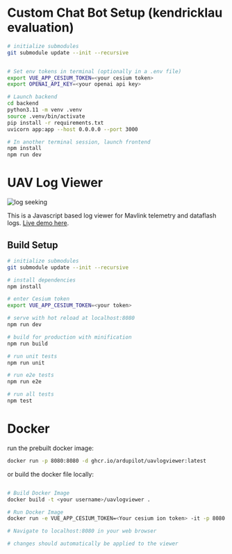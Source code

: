 # Custom Chat Bot Setup (kendricklau evaluation)
``` bash
# initialize submodules
git submodule update --init --recursive


# Set env tokens in terminal (optionally in a .env file)
export VUE_APP_CESIUM_TOKEN=<your cesium token>
export OPENAI_API_KEY=<your openai api key>

# Launch backend
cd backend
python3.11 -m venv .venv
source .venv/bin/activate
pip install -r requirements.txt
uvicorn app:app --host 0.0.0.0 --port 3000

# In another terminal session, launch frontend
npm install
npm run dev
```

# UAV Log Viewer

![log seeking](preview.gif "Logo Title Text 1")

 This is a Javascript based log viewer for Mavlink telemetry and dataflash logs.
 [Live demo here](http://plot.ardupilot.org).

## Build Setup

``` bash
# initialize submodules
git submodule update --init --recursive

# install dependencies
npm install

# enter Cesium token
export VUE_APP_CESIUM_TOKEN=<your token>

# serve with hot reload at localhost:8080
npm run dev

# build for production with minification
npm run build

# run unit tests
npm run unit

# run e2e tests
npm run e2e

# run all tests
npm test
```

# Docker

run the prebuilt docker image:

``` bash
docker run -p 8080:8080 -d ghcr.io/ardupilot/uavlogviewer:latest

```

or build the docker file locally:

``` bash

# Build Docker Image
docker build -t <your username>/uavlogviewer .

# Run Docker Image
docker run -e VUE_APP_CESIUM_TOKEN=<Your cesium ion token> -it -p 8080:8080 -v ${PWD}:/usr/src/app <your username>/uavlogviewer

# Navigate to localhost:8080 in your web browser

# changes should automatically be applied to the viewer

```
